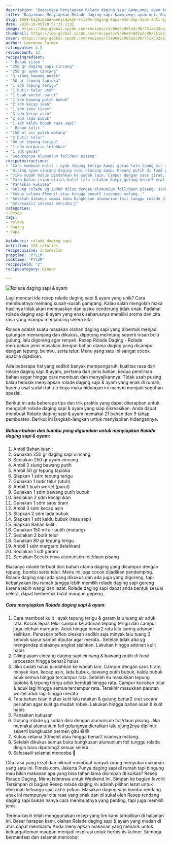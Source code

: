 ```yaml
---
description: "Bagaimana Menyiapkan Rolade daging sapi &amp;amp; ayam Anti Gagal"
title: "Bagaimana Menyiapkan Rolade daging sapi &amp;amp; ayam Anti Gagal"
slug: 1968-bagaimana-menyiapkan-rolade-daging-sapi-and-amp-ayam-anti-gagal
date: 2020-10-05T20:57:37.213Z
image: https://img-global.cpcdn.com/recipes/c5a96e9c0d5a2c90/751x532cq70/rolade-daging-sapi-ayam-foto-resep-utama.jpg
thumbnail: https://img-global.cpcdn.com/recipes/c5a96e9c0d5a2c90/751x532cq70/rolade-daging-sapi-ayam-foto-resep-utama.jpg
cover: https://img-global.cpcdn.com/recipes/c5a96e9c0d5a2c90/751x532cq70/rolade-daging-sapi-ayam-foto-resep-utama.jpg
author: Lawrence Farmer
ratingvalue: 4.5
reviewcount: 12
recipeingredient:
- " Bahan isian "
- "250 gr daging sapi cincang"
- "250 gr ayam cincang"
- "3 siung bawang putih"
- "50 gr tepung tapioka"
- "1 sdm tepung terigu"
- "1 butir telur utuh"
- "1 buah wortel parut"
- "1 sdm bawang putih bubuk"
- "2 sdm kecap ikan"
- "1 sdm saos tiram"
- "3 sdm kecap asin"
- "2 sdm lada bubuk"
- "1 sdt kaldu bubuk rasa sapi"
- " Bahan kulit "
- "150 ml air putih matang"
- "2 butir telur"
- "80 gr tepung terigu"
- "1 sdm margarin lelehkan"
- "1 sdt garam"
- "Secukupnya alumunium foildaun pisang"
recipeinstructions:
- "Cara membuat kulit : ayak tepung terigu &amp; garam lalu tuang air aduk rata. Kocok lepas telur campur ke adonan tepung terigu dan campur juga lelehan margarin. Aduk hingga benar2 rata lalu saring adonan sisihkan. Panaskan teflon oleskan sedikit saja minyak lalu tuang 3 sendok sayur sambil diputar agar merata.. Setelah tidak ada yg mengendap diatasnya angkat sisihkan. Lakukan hingga adonan kulit habis"
- "Giling ayam cincang daging sapi cincang &amp; bawang putih di food processor hingga benar2 halus"
- "Jika sudah halus pindahkan ke wadah lain. Campur dengan saos tiram, minyak ikan, kecap asin, lada bubuk, bawang putih bubuk, kaldu bubuk aduk semua hingga tercampur rata. Setelah itu masukkan tepung tapioka &amp; tepung terigu aduk kembali hingga rata. Campur kocokan telur &amp; aduk lagi hingga semua tercampur rata. Terakhir masukkan parutan wortel aduk lagi hingga merata"
- "Tata bahan isian diatas kulit lalu ratakan &amp; gulung benar2 erat secara perlahan agar kulit ga mudah robek. Lakukan hingga bahan isian &amp; kulit habis"
- "Panaskan kukusan"
- "Gulung rolade yg sudah diisi dengan alumunium foil/daun pisang. Jika memakai alumunium foil gulungnya dieratkan lalu ujung2nya diplintir seperti bungkusan permen gitu 😅😅"
- "Kukus selama 30menit atau hingga benar2 isiannya matang.."
- "Setelah dikukus semua buka bungkusan alumunium foil tunggu rolade dingin baru dipotong2 sesuai selera.."
- "Selesaaiii selamat mencoba 👏"
categories:
- Resep
tags:
- rolade
- daging
- sapi

katakunci: rolade daging sapi 
nutrition: 128 calories
recipecuisine: Indonesian
preptime: "PT11M"
cooktime: "PT32M"
recipeyield: "2"
recipecategory: Dinner

---
```



![Rolade daging sapi &amp; ayam](https://img-global.cpcdn.com/recipes/c5a96e9c0d5a2c90/751x532cq70/rolade-daging-sapi-ayam-foto-resep-utama.jpg)

Lagi mencari ide resep rolade daging sapi &amp; ayam yang unik? Cara membuatnya memang susah-susah gampang. Kalau salah mengolah maka hasilnya tidak akan memuaskan dan justru cenderung tidak enak. Padahal rolade daging sapi &amp; ayam yang enak seharusnya memiliki aroma dan cita rasa yang mampu memancing selera kita.

Rolade adalah suatu masakan olahan daging sapi yang dibentuk menjadi gulungan memanjang dan dikukus, dipotong melintang seperti irisan bolu gulung, lalu digoreng agar renyah. Resep Rolade Daging - Rolade merupakan jenis masakan dengan bahan utama daging yang dicampur dengan tepung, bumbu, serta telur. Menu yang satu ini sangat cocok apabila dijadikan.

Ada beberapa hal yang sedikit banyak mempengaruhi kualitas rasa dari rolade daging sapi &amp; ayam, pertama dari jenis bahan, kedua pemilihan bahan segar hingga cara membuat dan menyajikannya. Tidak usah pusing kalau hendak menyiapkan rolade daging sapi &amp; ayam yang enak di rumah, karena asal sudah tahu triknya maka hidangan ini mampu menjadi suguhan spesial.


Berikut ini ada beberapa tips dan trik praktis yang dapat diterapkan untuk mengolah rolade daging sapi &amp; ayam yang siap dikreasikan. Anda dapat membuat Rolade daging sapi &amp; ayam memakai 21 bahan dan 9 tahap pembuatan. Berikut ini langkah-langkah untuk menyiapkan hidangannya.

<!--inarticleads1-->

##### Bahan-bahan dan bumbu yang digunakan untuk menyiapkan Rolade daging sapi &amp; ayam:

1. Ambil  Bahan isian :
1. Gunakan 250 gr daging sapi cincang
1. Sediakan 250 gr ayam cincang
1. Ambil 3 siung bawang putih
1. Ambil 50 gr tepung tapioka
1. Siapkan 1 sdm tepung terigu
1. Gunakan 1 butir telur (utuh)
1. Ambil 1 buah wortel (parut)
1. Gunakan 1 sdm bawang putih bubuk
1. Sediakan 2 sdm kecap ikan
1. Gunakan 1 sdm saos tiram
1. Ambil 3 sdm kecap asin
1. Siapkan 2 sdm lada bubuk
1. Siapkan 1 sdt kaldu bubuk (rasa sapi)
1. Siapkan  Bahan kulit :
1. Gunakan 150 ml air putih (matang)
1. Sediakan 2 butir telur
1. Gunakan 80 gr tepung terigu
1. Ambil 1 sdm margarin (lelehkan)
1. Sediakan 1 sdt garam
1. Sediakan Secukupnya alumunium foil/daun pisang


Biasanya rolade terbuat dari bahan utama daging yang dicampur dengan tepung, bumbu serta telur. Menu ini juga cocok dijadikan pendamping. Rolade daging sapi ada yang dikukus dan ada juga yang digoreng, tapi kebanyakan ibu rumah tangga lebih memilih rolade daging sapi goreng karena lebih wangi dan lezat. Rolade daging sapi dapat anda bentuk sesuai selera, dapat berbentuk bulat maupun gepeng. 

<!--inarticleads2-->

##### Cara menyiapkan Rolade daging sapi &amp; ayam:

1. Cara membuat kulit : ayak tepung terigu &amp; garam lalu tuang air aduk rata. Kocok lepas telur campur ke adonan tepung terigu dan campur juga lelehan margarin. Aduk hingga benar2 rata lalu saring adonan sisihkan. Panaskan teflon oleskan sedikit saja minyak lalu tuang 3 sendok sayur sambil diputar agar merata.. Setelah tidak ada yg mengendap diatasnya angkat sisihkan. Lakukan hingga adonan kulit habis
1. Giling ayam cincang daging sapi cincang &amp; bawang putih di food processor hingga benar2 halus
1. Jika sudah halus pindahkan ke wadah lain. Campur dengan saos tiram, minyak ikan, kecap asin, lada bubuk, bawang putih bubuk, kaldu bubuk aduk semua hingga tercampur rata. Setelah itu masukkan tepung tapioka &amp; tepung terigu aduk kembali hingga rata. Campur kocokan telur &amp; aduk lagi hingga semua tercampur rata. Terakhir masukkan parutan wortel aduk lagi hingga merata
1. Tata bahan isian diatas kulit lalu ratakan &amp; gulung benar2 erat secara perlahan agar kulit ga mudah robek. Lakukan hingga bahan isian &amp; kulit habis
1. Panaskan kukusan
1. Gulung rolade yg sudah diisi dengan alumunium foil/daun pisang. Jika memakai alumunium foil gulungnya dieratkan lalu ujung2nya diplintir seperti bungkusan permen gitu 😅😅
1. Kukus selama 30menit atau hingga benar2 isiannya matang..
1. Setelah dikukus semua buka bungkusan alumunium foil tunggu rolade dingin baru dipotong2 sesuai selera..
1. Selesaaiii selamat mencoba 👏


Cita rasa yang lezat dan nikmat membuat banyak orang menyukai makanan yang satu ini. Fimela.com, Jakarta Punya daging sapi di rumah tapi bingung mau bikin makanan apa yang bisa tahan lama disimpan di kulkas? Resep Rolade Daging, Menu Istimewa untuk Weekend Ini. Simpan ke bagian favorit Tersimpan di bagian Resep rolade daging ini adalah pilihan lezat untuk dinikmati keluarga saat akhir pekan. Masakan daging sapi bumbu rendang enak ini mempunyai cita rasa yang enak dan di sukai oleh Resep rendang daging sapi bukan hanya cara membuatnya yang penting, tapi juga memilih jenis. 

Terima kasih telah menggunakan resep yang tim kami tampilkan di halaman ini. Besar harapan kami, olahan Rolade daging sapi &amp; ayam yang mudah di atas dapat membantu Anda menyiapkan makanan yang menarik untuk keluarga/teman maupun menjadi inspirasi untuk berbisnis kuliner. Semoga bermanfaat dan selamat mencoba!
